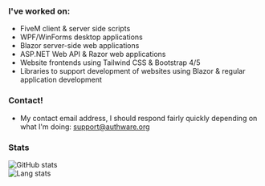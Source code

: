 ### I've worked on:
- FiveM client & server side scripts
- WPF/WinForms desktop applications
- Blazor server-side web applications 
- ASP.NET Web API & Razor web applications
- Website frontends using Tailwind CSS & Bootstrap 4/5
- Libraries to support development of websites using Blazor & regular application development

### Contact!
- My contact email address, I should respond fairly quickly depending on what I'm doing: support@authware.org

### Stats

![GitHub stats](https://github-readme-stats.vercel.app/api?username=dnlib&show_icons=true&theme=dark&count_private=true&hide_border=true)<br/>
![Lang stats](https://github-readme-stats.vercel.app/api/top-langs/?username=dnlib&show_icons=true&theme=dark&hide_border=true)
